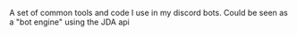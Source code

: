 A set of common tools and code I use in my discord bots. Could be seen as a "bot engine" using the JDA api